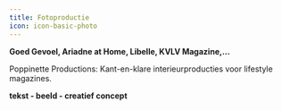 ```yaml
---
title: Fotoproductie
icon: icon-basic-photo
---
```


**Goed Gevoel, Ariadne at Home, Libelle, KVLV Magazine,...**

Poppinette Productions: Kant-en-klare interieurproducties voor lifestyle magazines.

**tekst - beeld - creatief concept**